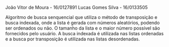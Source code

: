 João Vitor de Moura - 16/0127891
Lucas Gomes Silva - 16/0133505

Algoritmo de busca senquencial que utiliza o método de transposição e busca indexada, onde a lista é gerada com números aleatórios, podendo ser ordenados ou não. O tamanho da lista e o maior número possível são fornecidos pelo usuário. A busca indexada é utilizada nas listas ordenadas e a busca por transposição é utilizada nas listas desordenadas.
